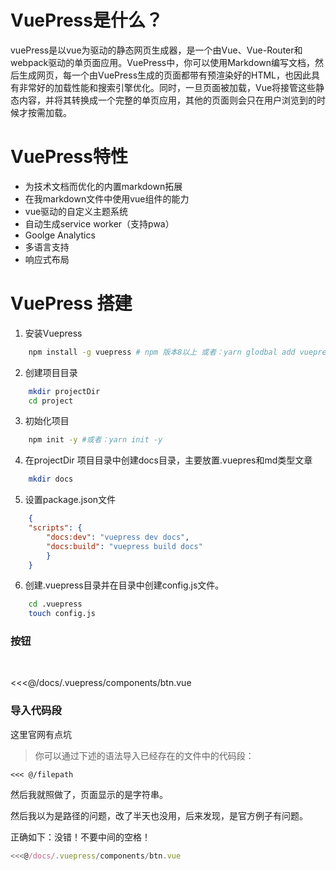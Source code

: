 # VuePress是什么？
vuePress是以vue为驱动的静态网页生成器，是一个由Vue、Vue-Router和webpack驱动的单页面应用。VuePress中，你可以使用Markdown编写文档，然后生成网页，每一个由VuePress生成的页面都带有预渲染好的HTML，也因此具有非常好的加载性能和搜索引擎优化。同时，一旦页面被加载，Vue将接管这些静态内容，并将其转换成一个完整的单页应用，其他的页面则会只在用户浏览到的时候才按需加载。

# VuePress特性
- 为技术文档而优化的内置markdown拓展
- 在我markdown文件中使用vue组件的能力
- vue驱动的自定义主题系统
- 自动生成service worker（支持pwa）
- Goolge Analytics
- 多语言支持
- 响应式布局

# VuePress 搭建
1. 安装Vuepress
```bash
    npm install -g vuepress # npm 版本8以上 或者：yarn glodbal add vuepress
```

2. 创建项目目录
```bash
    mkdir projectDir
    cd project
```

3. 初始化项目
``` bash
    npm init -y #或者：yarn init -y
```

4. 在projectDir 项目目录中创建docs目录，主要放置.vuepres和md类型文章
```bash
    mkdir docs
```

5. 设置package.json文件
```json
    {
    "scripts": {
        "docs:dev": "vuepress dev docs",
        "docs:build": "vuepress build docs"
        }
    }
```
6. 创建.vuepress目录并在目录中创建config.js文件。
```bash
    cd .vuepress
    touch config.js
```

### 按钮
<br/>

<btn/>

<<<@/docs/.vuepress/components/btn.vue


### 导入代码段
这里官网有点坑

>你可以通过下述的语法导入已经存在的文件中的代码段：
```
<<< @/filepath
```
然后我就照做了，页面显示的是字符串。

然后我以为是路径的问题，改了半天也没用，后来发现，是官方例子有问题。

正确如下：没错！不要中间的空格！
```js
<<<@/docs/.vuepress/components/btn.vue
```